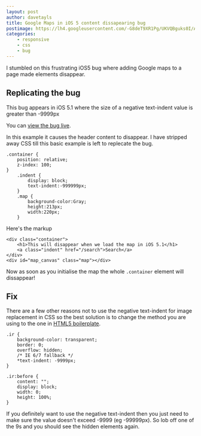 ```yaml
---
layout: post
author: davetayls
title: Google Maps in iOS 5 content dissapearing bug
postimage: https://lh4.googleusercontent.com/-G8deT9XR1Pg/UKVQBguks0I/AAAAAAAAsqU/fXZMZvSmXvo/s800/ios-google-maps-hidden-element-bug.png
categories:
    - responsive
    - css
    - bug
---
```



I stumbled on this frustrating iOS5 bug where adding Google maps to a page made elements disappear.

Replicating the bug
--

This bug appears in iOS 5.1 where the size of a negative text-indent value is greater than -9999px

You can [view the bug live](http://davetayls.me/teststation/bugs/ios5/google-maps-text-indent.html).

In this example it causes the header content to disappear. I have stripped away CSS till this basic example
is left to replecate the bug.

    .container {
        position: relative;
        z-index: 100;
    }
        .indent {
            display: block;
            text-indent:-999999px;
        }
        .map {
            background-color:Gray;
            height:213px;
            width:220px;
        }


Here's the markup

    <div class="container">
        <h1>This will disappear when we load the map in iOS 5.1</h1>
        <a class="indent" href="/search">Search</a>
    </div>
    <div id="map_canvas" class="map"></div>

Now as soon as you initialise the map the whole `.container` element will dissappear!

Fix
--

There are a few other reasons not to use the negative text-indent for image replacement
in CSS so the best solution is to change the method you are using to the one in [HTML5
boilerplate](https://github.com/h5bp/html5-boilerplate/blob/master/css/main.css).

    .ir {
        background-color: transparent;
        border: 0;
        overflow: hidden;
        /* IE 6/7 fallback */
        *text-indent: -9999px;
    }

    .ir:before {
        content: "";
        display: block;
        width: 0;
        height: 100%;
    }


If you definitely want to use the negative text-indent then you just need to make sure
the value doesn't exceed -9999 (eg -99999px). So lob off one of the 9s and you should
see the hidden elements again.

